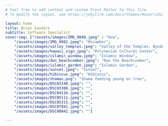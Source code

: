 ```yaml
---
# Feel free to add content and custom Front Matter to this file.
# To modify the layout, see https://jekyllrb.com/docs/themes/#overriding-theme-defaults

layout: home
title: Brian Sanders
subtitle: Software Specialist
cover-img: ["/assets/images/IMG_9849.jpeg" : "Koa", 
    "/assets/images/IMG_9882.jpeg": "Micawber",
    "/assets/images/valley_temples.jpeg": "Valley of the Temples, Byodo-In Temple",
    "/assets/images/hawaii_sign.jpeg": "Polynesian Cultural Center",
    "/assets/images/islamic_window.jpeg": "Islamic Window",
    "/assets/images/don_beachcomber.jpeg": "Don the Beachcomber",
    "/assets/images/islamic_garden.jpeg": "Islamic Garden",
    "/assets/images/sunset.jpeg": "Sunset",
    "/assets/images/hibiscus.jpeg": "Hibiscus",
    "/assets/images/shamas.png": "Shama feeding young on tree",
    "/assets/images/DSC03140.jpeg": "",
    "/assets/images/DSC03388.jpeg": "",
    "/assets/images/DSC04116.jpeg": "",
    "/assets/images/DSC05111.jpeg": "",
    "/assets/images/DSC05315.jpeg": "",
    "/assets/images/DSC07941.jpeg": "",
    "/assets/images/DSC08842.jpeg": ""]

---
```


